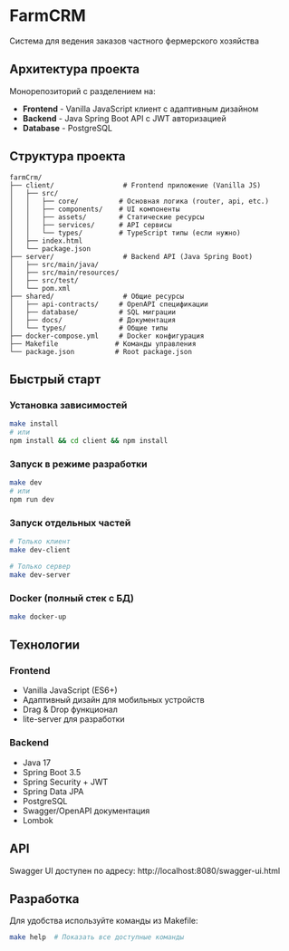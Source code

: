 # FarmCRM

Система для ведения заказов частного фермерского хозяйства

## Архитектура проекта

Монорепозиторий с разделением на:
- **Frontend** - Vanilla JavaScript клиент с адаптивным дизайном
- **Backend** - Java Spring Boot API с JWT авторизацией
- **Database** - PostgreSQL

## Структура проекта

```
farmCrm/
├── client/                 # Frontend приложение (Vanilla JS)
│   ├── src/
│   │   ├── core/          # Основная логика (router, api, etc.)
│   │   ├── components/    # UI компоненты
│   │   ├── assets/        # Статические ресурсы
│   │   ├── services/      # API сервисы
│   │   └── types/         # TypeScript типы (если нужно)
│   ├── index.html
│   └── package.json
├── server/                 # Backend API (Java Spring Boot)
│   ├── src/main/java/
│   ├── src/main/resources/
│   ├── src/test/
│   └── pom.xml
├── shared/                 # Общие ресурсы
│   ├── api-contracts/     # OpenAPI спецификации
│   ├── database/          # SQL миграции
│   ├── docs/              # Документация
│   └── types/             # Общие типы
├── docker-compose.yml     # Docker конфигурация
├── Makefile              # Команды управления
└── package.json          # Root package.json
```

## Быстрый старт

### Установка зависимостей
```bash
make install
# или
npm install && cd client && npm install
```

### Запуск в режиме разработки
```bash
make dev
# или
npm run dev
```

### Запуск отдельных частей
```bash
# Только клиент
make dev-client

# Только сервер  
make dev-server
```

### Docker (полный стек с БД)
```bash
make docker-up
```

## Технологии

### Frontend
- Vanilla JavaScript (ES6+)
- Адаптивный дизайн для мобильных устройств
- Drag & Drop функционал
- lite-server для разработки

### Backend
- Java 17
- Spring Boot 3.5
- Spring Security + JWT
- Spring Data JPA
- PostgreSQL
- Swagger/OpenAPI документация
- Lombok

## API

Swagger UI доступен по адресу: http://localhost:8080/swagger-ui.html

## Разработка

Для удобства используйте команды из Makefile:
```bash
make help  # Показать все доступные команды
```

